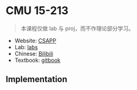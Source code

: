 # CMU 15-213

> 本课程仅做 lab 与 proj，而不作理论部分学习。

* Website: [CSAPP](http://csapp.cs.cmu.edu/)
* Lab: [labs](http://csapp.cs.cmu.edu/3e/labs.html)
* Chinese: [Bilibili](https://www.bilibili.com/video/BV1cD4y1D7uR)
* Textbook: [gitbook](https://hansimov.gitbook.io/csapp/)

## Implementation

